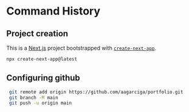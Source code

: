 # Command History

## Project creation

This is a [Next.js](https://nextjs.org/) project bootstrapped with [`create-next-app`](https://github.com/vercel/next.js/tree/canary/packages/create-next-app).

```bash
npx create-next-app@latest
```

## Configuring github

```bash
 git remote add origin https://github.com/aagarciga/portfolio.git
 git branch -M main
 git push -u origin main
```
